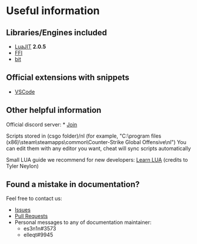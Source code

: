 # Useful information

## Libraries/Engines included

* [LuaJIT](https://github.com/LuaJIT/LuaJIT) **2.0.5**
* [FFI](https://luajit.org/ext_ffi.html)
* [bit](https://bitop.luajit.org/api.html)

## Official extensions with snippets

* [VSCode](https://marketplace.visualstudio.com/items?itemName=es3n1n.neverlose-lua-api)

## Other helpful information

Official discord server: * [Join](https://discord.gg/Av2HrNPMWb)

Scripts stored in (csgo folder)/nl (for example, "C:\\program files (x86)\\steam\\steamapps\\common\\Counter-Strike Global Offensive\\nl")
You can edit them with any editor you want, cheat will sync scripts automatically

Small LUA guide we recommend for new developers: [Learn LUA](http://tylerneylon.com/a/learn-lua/) (credits to Tyler Neylon)

## Found a mistake in documentation?

Feel free to contact us:

* [Issues](https://github.com/neverlosecc/api-documentation/issues)
* [Pull Requests](https://github.com/neverlosecc/api-documentation/pulls)
* Personal messages to any of documentation maintainer: 
	* es3n1n#3573
	* elleqt#9945
